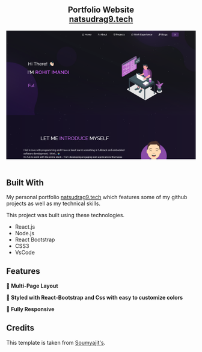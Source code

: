<h2 align="center">
  Portfolio Website<br/>
  <a href="https://natsudrag9.github.io/portfolio-main/" target="_blank">natsudrag9.tech</a>
</h2>
<div align="center">
  <img alt="Demo" src="./Images/readme-img.png" />
</div>

<br/>

## Built With

My personal portfolio <a href="https://natsudrag9.github.io/portfolio-main/" target="_blank">natsudrag9.tech</a> which features some of my github projects as well as my technical skills.<br/>

This project was built using these technologies.

- React.js
- Node.js
- React Bootstrap
- CSS3
- VsCode

## Features

**📖 Multi-Page Layout**

**🎨 Styled with React-Bootstrap and Css with easy to customize colors**

**📱 Fully Responsive**

## Credits

This template is taken from [Soumyajit's](https://github.com/soumyajit4419/Portfolio).
